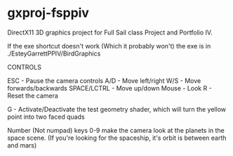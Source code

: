 # gxproj-fsppiv
DirectX11 3D graphics project for Full Sail class Project and Portfolio IV. 

If the exe shortcut doesn't work (Which it probably won't) the exe is in ./EsteyGarrettPPIV/BirdGraphics

CONTROLS

ESC - Pause the camera controls
A/D - Move left/right
W/S - Move forwards/backwards
SPACE/LCTRL - Move up/down
Mouse - Look 
R - Reset the camera

G - Activate/Deactivate the test geometry shader, which will turn the yellow point into two faced quads

Number (Not numpad) keys 0-9 make the camera look at the planets in the space scene.
(If you're looking for the spaceship, it's orbit is between earth and mars)